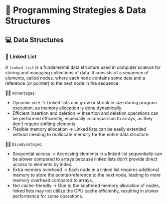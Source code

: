 # 🤔 Programming Strategies & Data Structures

## 💻 Data Structures

### 📝 Linked List

A `linked list` is a fundamental data structure used in computer science for storing and managing collections of data. It consists of a sequence of elements, called nodes, where each node contains some data and a reference (or pointer) to the next node in the sequence.

👍🏼 `Advantages`:
- Dynamic size -> Linked lists can grow or shrink in size during program execution, as memory allocation is done dynamically.
- Efficient insertion and deletion -> Insertion and deletion operations can be performed efficiently, especially in comparison to arrays, as they don't require shifting elements.
- Flexible memory allocation -> Linked lists can be easily extended without needing to reallocate memory for the entire data structure.

👎🏼 `Disadvantages`:
- Sequential access -> Accessing elements in a linked list sequentially can be slower compared to arrays because linked lists don't provide direct access to elements by index.
- Extra memory overhead -> Each node in a linked list requires additional memory to store the pointer/reference to the next node, leading to more memory overhead compared to arrays.
- Not cache-friendly -> Due to the scattered memory allocation of nodes, linked lists may not utilize the CPU cache efficiently, resulting in slower performance for some operations.